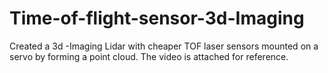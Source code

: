 # Time-of-flight-sensor-3d-Imaging
Created a 3d -Imaging Lidar with cheaper TOF laser sensors mounted on a servo by forming a point cloud. The video is attached for reference.
